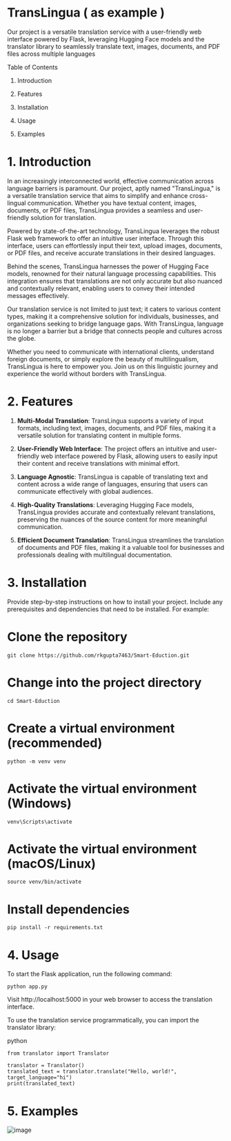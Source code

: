 # TransLingua ( as example )

Our project is a versatile translation service with a user-friendly web interface powered by Flask, leveraging Hugging Face models and the translator library to seamlessly translate text, images, documents, and PDF files across multiple languages

Table of Contents

  1. Introduction
  
  2. Features
  
  3. Installation
  
  4. Usage
  
  5. Examples
  
# 1. Introduction

In an increasingly interconnected world, effective communication across language barriers is paramount. Our project, aptly named "TransLingua," is a versatile translation service that aims to simplify and enhance cross-lingual communication. Whether you have textual content, images, documents, or PDF files, TransLingua provides a seamless and user-friendly solution for translation.

Powered by state-of-the-art technology, TransLingua leverages the robust Flask web framework to offer an intuitive user interface. Through this interface, users can effortlessly input their text, upload images, documents, or PDF files, and receive accurate translations in their desired languages.

Behind the scenes, TransLingua harnesses the power of Hugging Face models, renowned for their natural language processing capabilities. This integration ensures that translations are not only accurate but also nuanced and contextually relevant, enabling users to convey their intended messages effectively.

Our translation service is not limited to just text; it caters to various content types, making it a comprehensive solution for individuals, businesses, and organizations seeking to bridge language gaps. With TransLingua, language is no longer a barrier but a bridge that connects people and cultures across the globe.

Whether you need to communicate with international clients, understand foreign documents, or simply explore the beauty of multilingualism, TransLingua is here to empower you. Join us on this linguistic journey and experience the world without borders with TransLingua.

# 2. Features

  1. **Multi-Modal Translation**: TransLingua supports a variety of input formats, including text, images, documents, and PDF files, making it a versatile solution for translating content in multiple forms.

  2. **User-Friendly Web Interface**: The project offers an intuitive and user-friendly web interface powered by Flask, allowing users to easily input their content and receive translations with minimal effort.

3. **Language Agnostic**: TransLingua is capable of translating text and content across a wide range of languages, ensuring that users can communicate effectively with global audiences.

4. **High-Quality Translations**: Leveraging Hugging Face models, TransLingua provides accurate and contextually relevant translations, preserving the nuances of the source content for more meaningful communication.

5. **Efficient Document Translation**: TransLingua streamlines the translation of documents and PDF files, making it a valuable tool for businesses and professionals dealing with multilingual documentation.


# 3. Installation

  Provide step-by-step instructions on how to install your project. Include any prerequisites and dependencies that need to be installed. For example:

# Clone the repository

    git clone https://github.com/rkgupta7463/Smart-Eduction.git

# Change into the project directory

    cd Smart-Eduction

# Create a virtual environment (recommended)

    python -m venv venv

# Activate the virtual environment (Windows)
  
    venv\Scripts\activate

# Activate the virtual environment (macOS/Linux)

    source venv/bin/activate

# Install dependencies

    pip install -r requirements.txt

# 4. Usage

To start the Flask application, run the following command:

    python app.py
    
Visit http://localhost:5000 in your web browser to access the translation interface.

To use the translation service programmatically, you can import the translator library:

python

    from translator import Translator
    
    translator = Translator()
    translated_text = translator.translate("Hello, world!", target_language="hi")
    print(translated_text)

# 5. Examples

![image](https://github.com/rkgupta7463/Smart-Eduction/assets/96177171/b579fe04-18c4-4ce8-9642-b089bb52c0e0)
